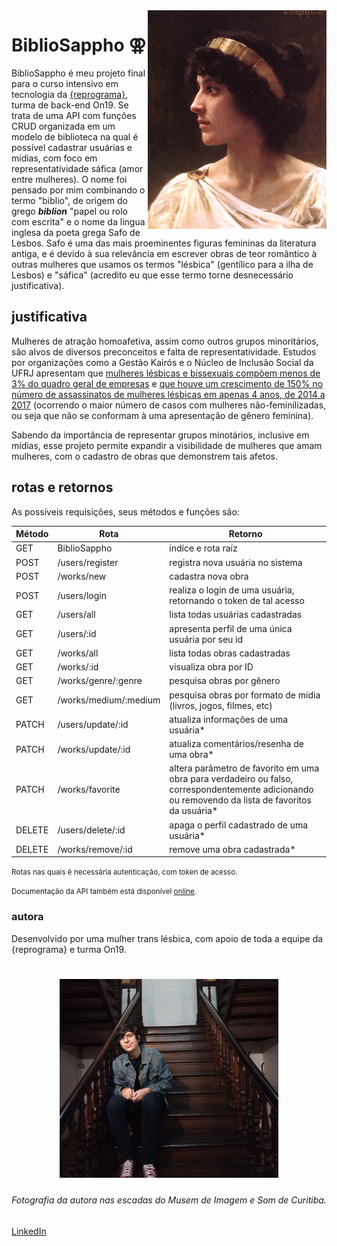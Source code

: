 <img src="assets/Sappho-painting.gif" align="right" alt="Painting of Sappho of Lesbos" title="Painting of Sappho of Lesbos" height="350"/>

# BiblioSappho ⚢
BiblioSappho é meu projeto final para o curso intensivo em tecnologia da [{reprograma}](https://reprograma.com.br), turma de back-end On19. Se trata de uma API com funções CRUD  organizada em um modelo de biblioteca na qual é possível cadastrar usuárias e mídias, com foco em representatividade sáfica (amor entre mulheres). O nome foi pensado por mim combinando o termo "biblio", de origem do grego ***biblion*** "papel ou rolo com escrita" e o nome da língua inglesa da poeta grega Safo de Lesbos. Safo é uma das mais proeminentes figuras femininas da literatura antiga, e é devido à sua relevância em escrever obras de teor romântico à outras mulheres que usamos os termos "lésbica" (gentílico para a ilha de Lesbos) e "sáfica" (acredito eu que esse termo torne desnecessário justificativa).
<br clear="left"/>


## justificativa
Mulheres de atração homoafetiva, assim como outros grupos minoritários, são alvos de diversos preconceitos e falta de representatividade. Estudos por organizações como a Gestão Kairós e o Núcleo de Inclusão Social da UFRJ apresentam que [mulheres lésbicas e bissexuais compõem menos de 3% do quadro geral de empresas](https://www.terra.com.br/nos/dia-da-visibilidade-lesbica-onde-elas-estao-no-mercado-de-trabalho,7ef155221572a5e688ecf334a5982e67z3g63j2p.html) e [que houve um crescimento de 150% no número de assassinatos de mulheres lésbicas em apenas 4 anos, de 2014 a 2017](https://dossies.agenciapatriciagalvao.org.br/fontes-e-pesquisas/wp-content/uploads/sites/3/2018/04/Dossi%C3%AA-sobre-lesboc%C3%ADdio-no-Brasil.pdf) (ocorrendo o maior número de casos com mulheres não-feminilizadas, ou seja que não se conformam à uma apresentação de gênero feminina). 

Sabendo da importância de representar grupos minotários, inclusive em mídias, esse projeto permite expandir a visibilidade de mulheres que amam mulheres, com o cadastro de obras que demonstrem tais afetos.

## rotas e retornos

As possíveis requisições, seus métodos e funções são:

|Método|Rota|Retorno|
|-|-|-|
|GET|BiblioSappho|indíce e rota raíz|
|POST|/users/register|registra nova usuária no sistema|
|POST|/works/new|cadastra nova obra|
|POST|/users/login|realiza o login de uma usuária, retornando o token de tal acesso|
|GET|/users/all|lista todas usuárias cadastradas|
|GET|/users/:id|apresenta perfil de uma única usuária por seu id|
|GET|/works/all|lista todas obras cadastradas|
|GET|/works/:id|visualiza obra por ID|
|GET|/works/genre/:genre|pesquisa obras por gênero|
|GET|/works/medium/:medium|pesquisa obras por formato de mídia (livros, jogos, filmes, etc)|
|PATCH|/users/update/:id|atualiza informações de uma usuária*|
|PATCH|/works/update/:id|atualiza comentários/resenha de uma obra*|
|PATCH|/works/favorite|altera parâmetro de favorito em uma obra para verdadeiro ou falso, correspondentemente adicionando ou removendo da lista de favoritos da usuária*|
|DELETE|/users/delete/:id|apaga o perfil cadastrado de uma usuária*|
|DELETE|/works/remove/:id|remove uma obra cadastrada*|

<small>
Rotas nas quais é necessária autenticação, com token de acesso.

Documentação da API também está disponível [online](https://bibliosappho.onrender.com/documentation-route/).
</small>



### autora

Desenvolvido por uma mulher trans lésbica, com apoio de toda a equipe da {reprograma} e turma On19.

<h1 align="center">
  <img src="assets/autora.jpg" alt="Ilustração fotográfica da autora" title="Ilustração fotográfica da autora" width="350">
</h1>

<h6 align="center"> 
Fotografia da autora nas escadas do Musem de Imagem e Som de Curitiba.
 </h6>

[LinkedIn](https://www.linkedin.com/in/rocha-laura/)